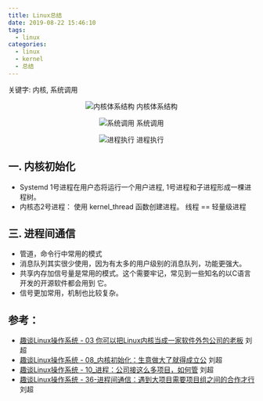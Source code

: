 ```yaml
---
title: Linux总结
date: 2019-08-22 15:46:10
tags:
  - linux
categories:
  - linux
  - kernel 
  - 总结  
---
```


<p hidden></p>
<!-- more -->

关键字: 内核, 系统调用

<div style="text-align: center;">

![内核体系结构](https://user-images.githubusercontent.com/5608425/63564514-e5f0ae00-c597-11e9-9d32-985d0771c207.png) 内核体系结构

![系统调用](https://user-images.githubusercontent.com/5608425/63564517-e721db00-c597-11e9-86eb-2e5d502a2c52.jpg)  系统调用

![进程执行](https://user-images.githubusercontent.com/5608425/63564515-e6894480-c597-11e9-90c2-eba751ad0c08.jpg) 进程执行



</div>

## 一. 内核初始化
+ Systemd 1号进程在用户态将运行一个用户进程, 1号进程和子进程形成一棵进程树。
+ 内核态2号进程： 使用 kernel_thread 函数创建进程。  线程 == 轻量级进程
  

## 三. 进程间通信

+ 管道，命令行中常用的模式
+ 消息队列其实很少使用，因为有太多的用户级别的消息队列，功能更强大。
+ 共享内存加信号量是常用的模式。这个需要牢记，常见到一些知名的以C语言开发的开源软件都会用到
它。
+ 信号更加常用，机制也比较复杂。

## 参考：
+ [趣谈Linux操作系统 - 03 你可以把Linux内核当成一家软件外包公司的老板]()   刘超
+ [趣谈Linux操作系统 - 08_内核初始化：生意做大了就得成立公]()    刘超
+ [趣谈Linux操作系统 - 10_进程：公司接这么多项目，如何管]()   刘超
+ [趣谈Linux操作系统 - 36-进程间通信：遇到大项目需要项目组之间的合作才行]() 刘超









 
